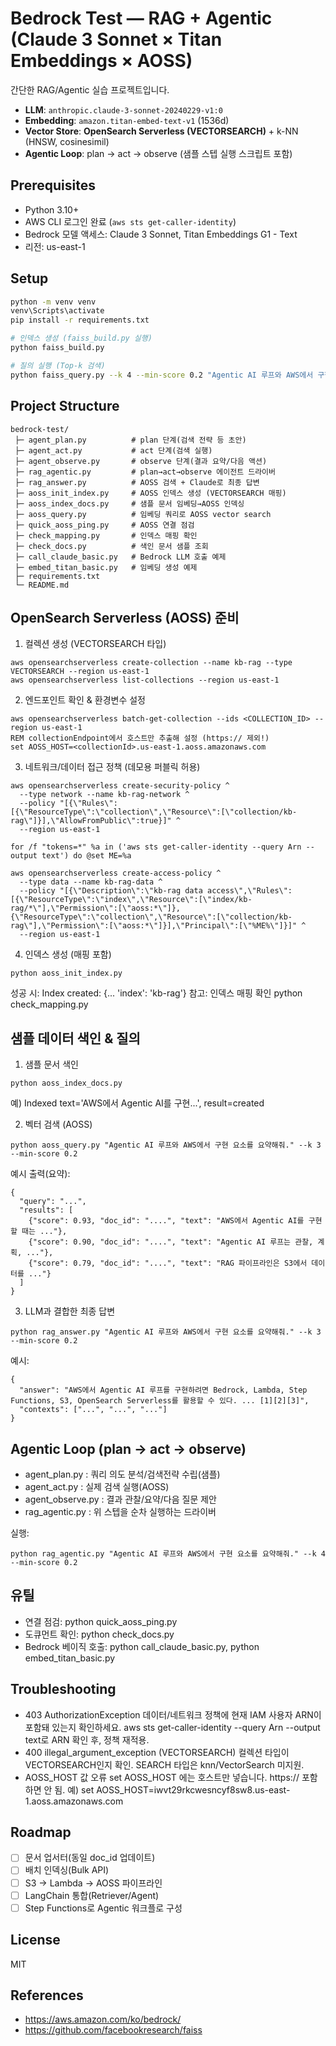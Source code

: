 # Bedrock Test — RAG + Agentic (Claude 3 Sonnet × Titan Embeddings × AOSS)
간단한 RAG/Agentic 실습 프로젝트입니다.
- **LLM**: `anthropic.claude-3-sonnet-20240229-v1:0`
- **Embedding**: `amazon.titan-embed-text-v1` (1536d)
- **Vector Store**: **OpenSearch Serverless (VECTORSEARCH)** + k-NN (HNSW, cosinesimil)
- **Agentic Loop**: plan → act → observe (샘플 스텝 실행 스크립트 포함)

## Prerequisites
- Python 3.10+
- AWS CLI 로그인 완료 (`aws sts get-caller-identity`)
- Bedrock 모델 액세스: Claude 3 Sonnet, Titan Embeddings G1 - Text
- 리전: us-east-1

## Setup
```bash
python -m venv venv
venv\Scripts\activate
pip install -r requirements.txt

# 인덱스 생성 (faiss_build.py 실행)
python faiss_build.py

# 질의 실행 (Top-k 검색)
python faiss_query.py --k 4 --min-score 0.2 "Agentic AI 루프와 AWS에서 구현 요소를 요약해줘."
```

## Project Structure
```
bedrock-test/
 ├─ agent_plan.py          # plan 단계(검색 전략 등 초안)
 ├─ agent_act.py           # act 단계(검색 실행)
 ├─ agent_observe.py       # observe 단계(결과 요약/다음 액션)
 ├─ rag_agentic.py         # plan→act→observe 에이전트 드라이버
 ├─ rag_answer.py          # AOSS 검색 + Claude로 최종 답변
 ├─ aoss_init_index.py     # AOSS 인덱스 생성 (VECTORSEARCH 매핑)
 ├─ aoss_index_docs.py     # 샘플 문서 임베딩→AOSS 인덱싱
 ├─ aoss_query.py          # 임베딩 쿼리로 AOSS vector search
 ├─ quick_aoss_ping.py     # AOSS 연결 점검
 ├─ check_mapping.py       # 인덱스 매핑 확인
 ├─ check_docs.py          # 색인 문서 샘플 조회
 ├─ call_claude_basic.py   # Bedrock LLM 호출 예제
 ├─ embed_titan_basic.py   # 임베딩 생성 예제
 ├─ requirements.txt
 └─ README.md
```

## OpenSearch Serverless (AOSS) 준비
1. 컬렉션 생성 (VECTORSEARCH 타입)
```
aws opensearchserverless create-collection --name kb-rag --type VECTORSEARCH --region us-east-1
aws opensearchserverless list-collections --region us-east-1
```
2. 엔드포인트 확인 & 환경변수 설정
```
aws opensearchserverless batch-get-collection --ids <COLLECTION_ID> --region us-east-1
REM collectionEndpoint에서 호스트만 추출해 설정 (https:// 제외!)
set AOSS_HOST=<collectionId>.us-east-1.aoss.amazonaws.com
```   
3. 네트워크/데이터 접근 정책 (데모용 퍼블릭 허용)
```
aws opensearchserverless create-security-policy ^
  --type network --name kb-rag-network ^
  --policy "[{\"Rules\":[{\"ResourceType\":\"collection\",\"Resource\":[\"collection/kb-rag\"]}],\"AllowFromPublic\":true}]" ^
  --region us-east-1

for /f "tokens=*" %a in ('aws sts get-caller-identity --query Arn --output text') do @set ME=%a

aws opensearchserverless create-access-policy ^
  --type data --name kb-rag-data ^
  --policy "[{\"Description\":\"kb-rag data access\",\"Rules\":[{\"ResourceType\":\"index\",\"Resource\":[\"index/kb-rag/*\"],\"Permission\":[\"aoss:*\"]},{\"ResourceType\":\"collection\",\"Resource\":[\"collection/kb-rag\"],\"Permission\":[\"aoss:*\"]}],\"Principal\":[\"%ME%\"]}]" ^
  --region us-east-1
```
4. 인덱스 생성 (매핑 포함)
```
python aoss_init_index.py
```
성공 시: Index created: {... 'index': 'kb-rag'}
참고: 인덱스 매핑 확인
python check_mapping.py

## 샘플 데이터 색인 & 질의
1. 샘플 문서 색인
```
python aoss_index_docs.py
```
예)
Indexed text='AWS에서 Agentic AI를 구현...', result=created

2. 벡터 검색 (AOSS)
```
python aoss_query.py "Agentic AI 루프와 AWS에서 구현 요소를 요약해줘." --k 3 --min-score 0.2
```
예시 출력(요약):
```
{
  "query": "...",
  "results": [
    {"score": 0.93, "doc_id": "....", "text": "AWS에서 Agentic AI를 구현할 때는 ..."},
    {"score": 0.90, "doc_id": "....", "text": "Agentic AI 루프는 관찰, 계획, ..."},
    {"score": 0.79, "doc_id": "....", "text": "RAG 파이프라인은 S3에서 데이터를 ..."}
  ]
}
```
3. LLM과 결합한 최종 답변
```
python rag_answer.py "Agentic AI 루프와 AWS에서 구현 요소를 요약해줘." --k 3 --min-score 0.2
```
예시:
```
{
  "answer": "AWS에서 Agentic AI 루프를 구현하려면 Bedrock, Lambda, Step Functions, S3, OpenSearch Serverless를 활용할 수 있다. ... [1][2][3]",
  "contexts": ["...", "...", "..."]
}
```

## Agentic Loop (plan → act → observe)
- agent_plan.py : 쿼리 의도 분석/검색전략 수립(샘플)
- agent_act.py : 실제 검색 실행(AOSS)
- agent_observe.py : 결과 관찰/요약/다음 질문 제안
- rag_agentic.py : 위 스텝을 순차 실행하는 드라이버

실행:
```
python rag_agentic.py "Agentic AI 루프와 AWS에서 구현 요소를 요약해줘." --k 4 --min-score 0.2
```

## 유틸
- 연결 점검: python quick_aoss_ping.py
- 도큐먼트 확인: python check_docs.py
- Bedrock 베이직 호출: python call_claude_basic.py, python embed_titan_basic.py

## Troubleshooting
- 403 AuthorizationException
  데이터/네트워크 정책에 현재 IAM 사용자 ARN이 포함돼 있는지 확인하세요.
  aws sts get-caller-identity --query Arn --output text로 ARN 확인 후, 정책 재적용.
- 400 illegal_argument_exception (VECTORSEARCH)
  컬렉션 타입이 VECTORSEARCH인지 확인. SEARCH 타입은 knn/VectorSearch 미지원.
- AOSS_HOST 값 오류
  set AOSS_HOST 에는 호스트만 넣습니다. https:// 포함하면 안 됨.
  예) set AOSS_HOST=iwvt29rkcwesncyf8sw8.us-east-1.aoss.amazonaws.com

## Roadmap
- [ ] 문서 업서터(동일 doc_id 업데이트)
- [ ] 배치 인덱싱(Bulk API)
- [ ] S3 → Lambda → AOSS 파이프라인
- [ ] LangChain 통합(Retriever/Agent)
- [ ] Step Functions로 Agentic 워크플로 구성

## License
MIT
## References
- https://aws.amazon.com/ko/bedrock/
- https://github.com/facebookresearch/faiss
